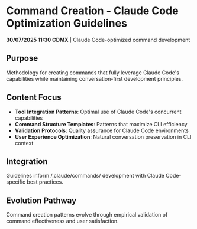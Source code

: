 # Command Creation - Claude Code Optimization Guidelines

**30/07/2025 11:30 CDMX** | Claude Code-optimized command development

## Purpose
Methodology for creating commands that fully leverage Claude Code's capabilities while maintaining conversation-first development principles.

## Content Focus
- **Tool Integration Patterns**: Optimal use of Claude Code's concurrent capabilities
- **Command Structure Templates**: Patterns that maximize CLI efficiency
- **Validation Protocols**: Quality assurance for Claude Code environments
- **User Experience Optimization**: Natural conversation preservation in CLI context

## Integration
Guidelines inform /.claude/commands/ development with Claude Code-specific best practices.

## Evolution Pathway
Command creation patterns evolve through empirical validation of command effectiveness and user satisfaction.